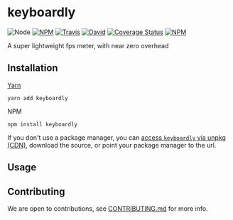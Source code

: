# keyboardly

![Node](https://img.shields.io/node/v/keyboardly.svg?style=flat-square)
[![NPM](https://img.shields.io/npm/v/keyboardly.svg?style=flat-square)](https://www.npmjs.com/package/keyboardly)
[![Travis](https://img.shields.io/travis/victornpb/keyboardly/master.svg?style=flat-square)](https://travis-ci.org/victornpb/keyboardly)
[![David](https://img.shields.io/david/victornpb/keyboardly.svg?style=flat-square)](https://david-dm.org/victornpb/keyboardly)
[![Coverage Status](https://img.shields.io/coveralls/victornpb/keyboardly.svg?style=flat-square)](https://coveralls.io/github/victornpb/keyboardly)
[![NPM](https://img.shields.io/npm/dt/keyboardly.svg?style=flat-square)](https://www.npmjs.com/package/keyboardly)

A super lightweight fps meter, with near zero overhead

## Installation

[Yarn](https://github.com/yarnpkg/yarn)

    yarn add keyboardly

NPM

    npm install keyboardly

If you don't use a package manager, you can [access `keyboardly` via unpkg (CDN)](https://unpkg.com/keyboardly/), download the source, or point your package manager to the url.

## Usage

## Contributing

We are open to contributions, see [CONTRIBUTING.md](CONTRIBUTING.md) for more info.
